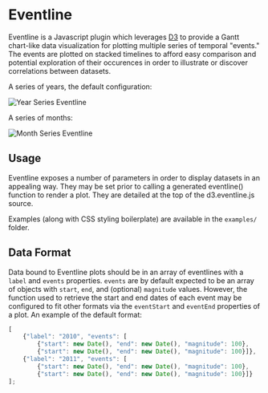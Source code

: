 # Eventline

Eventline is a Javascript plugin which leverages [D3](http://d3js.org/) to provide a Gantt chart-like data visualization for plotting multiple series of temporal "events." The events are plotted on stacked timelines to afford easy comparison and potential exploration of their occurences in order to illustrate or discover correlations between datasets.

A series of years, the default configuration:

![Year Series Eventline](https://raw.github.com/jkomusin/d3-eventline/master/examples/year_demo.png)

A series of months:

![Month Series Eventline](https://raw.github.com/jkomusin/d3-eventline/master/examples/month_demo.png)

## Usage

Eventline exposes a number of parameters in order to display datasets in an appealing way. They may be set prior to calling a generated eventline() function to render a plot. They are detailed at the top of the d3.eventline.js source.

Examples (along with CSS styling boilerplate) are available in the `examples/` folder.

## Data Format

Data bound to Eventline plots should be in an array of eventlines with a `label` and `events` properties. `events` are by default expected to be an array of objects with `start`, `end`, and (optional) `magnitude` values. However, the function used to retrieve the start and end dates of each event may be configured to fit other formats via the `eventStart` and `eventEnd` properties of a plot. An example of the default format:

```js
[
    {"label": "2010", "events": [
        {"start": new Date(), "end": new Date(), "magnitude": 100},
        {"start": new Date(), "end": new Date(), "magnitude": 100}]},
    {"label": "2011", "events": [
        {"start": new Date(), "end": new Date(), "magnitude": 100},
        {"start": new Date(), "end": new Date(), "magnitude": 100}]}
];
```


